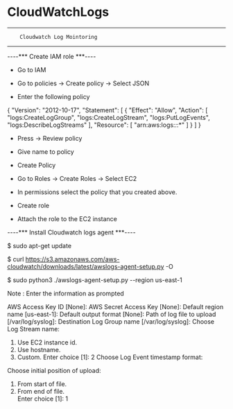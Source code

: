 # CloudWatchLogs

************************************************************
		Cloudwatch Log Mointoring
************************************************************



----*** Create IAM role ***----


* Go to IAM 

* Go to policies -> Create policy -> Select JSON

* Enter the following policy

{
  "Version": "2012-10-17",
  "Statement": [
    {
      "Effect": "Allow",
      "Action": [
        "logs:CreateLogGroup",
        "logs:CreateLogStream",
        "logs:PutLogEvents",
        "logs:DescribeLogStreams"
    ],
      "Resource": [
        "arn:aws:logs:*:*:*"
    ]
  }
 ]
}

* Press -> Review policy

* Give name to policy 

* Create Policy

* Go to Roles -> Create Roles -> Select EC2

* In permissions select the policy that you created above.

* Create role

* Attach the role to the EC2 instance



----*** Install Cloudwatch logs agent ***----


$ sudo apt-get update

$ curl https://s3.amazonaws.com/aws-cloudwatch/downloads/latest/awslogs-agent-setup.py -O

$ sudo python3 ./awslogs-agent-setup.py --region us-east-1 

Note : Enter the information as prompted

AWS Access Key ID [None]: 
AWS Secret Access Key [None]:
Default region name [us-east-1]:
Default output format [None]:
Path of log file to upload [/var/log/syslog]:
Destination Log Group name [/var/log/syslog]:
Choose Log Stream name:                                                                                                   
1. Use EC2 instance id.                                                                                                 
2. Use hostname.                                                                                                        
3. Custom.
Enter choice [1]: 2
Choose Log Event timestamp format:  
                                                                                                                      
Choose initial position of upload:                                                                                        
1. From start of file.                                                                                                  
2. From end of file.                                                                                                  
Enter choice [1]: 1  
